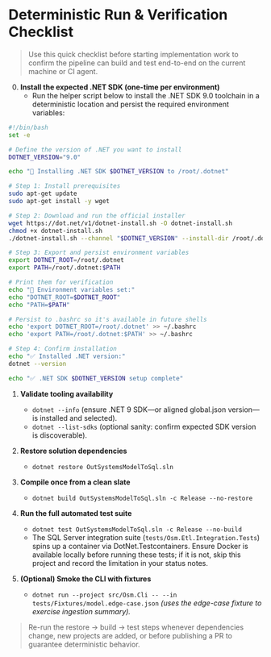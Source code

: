 # Deterministic Run & Verification Checklist

> Use this quick checklist before starting implementation work to confirm the pipeline can build and test end-to-end on the current machine or CI agent.

0. **Install the expected .NET SDK (one-time per environment)**
   - Run the helper script below to install the .NET SDK 9.0 toolchain in a deterministic location and persist the required environment variables:

```bash
#!/bin/bash
set -e

# Define the version of .NET you want to install
DOTNET_VERSION="9.0"

echo "🚧 Installing .NET SDK $DOTNET_VERSION to /root/.dotnet"

# Step 1: Install prerequisites
sudo apt-get update
sudo apt-get install -y wget

# Step 2: Download and run the official installer
wget https://dot.net/v1/dotnet-install.sh -O dotnet-install.sh
chmod +x dotnet-install.sh
./dotnet-install.sh --channel "$DOTNET_VERSION" --install-dir /root/.dotnet

# Step 3: Export and persist environment variables
export DOTNET_ROOT=/root/.dotnet
export PATH=/root/.dotnet:$PATH

# Print them for verification
echo "📌 Environment variables set:"
echo "DOTNET_ROOT=$DOTNET_ROOT"
echo "PATH=$PATH"

# Persist to .bashrc so it's available in future shells
echo 'export DOTNET_ROOT=/root/.dotnet' >> ~/.bashrc
echo 'export PATH=/root/.dotnet:$PATH' >> ~/.bashrc

# Step 4: Confirm installation
echo "✅ Installed .NET version:"
dotnet --version

echo "✅ .NET SDK $DOTNET_VERSION setup complete"
```

1. **Validate tooling availability**
   - `dotnet --info` (ensure .NET 9 SDK—or aligned global.json version—is installed and selected).
   - `dotnet --list-sdks` (optional sanity: confirm expected SDK version is discoverable).

2. **Restore solution dependencies**
   - `dotnet restore OutSystemsModelToSql.sln`

3. **Compile once from a clean slate**
   - `dotnet build OutSystemsModelToSql.sln -c Release --no-restore`

4. **Run the full automated test suite**
   - `dotnet test OutSystemsModelToSql.sln -c Release --no-build`
   - The SQL Server integration suite (`tests/Osm.Etl.Integration.Tests`) spins up a container via DotNet.Testcontainers. Ensure Docker is available locally before running these tests; if it is not, skip this project and record the limitation in your status notes.

5. **(Optional) Smoke the CLI with fixtures**
   - `dotnet run --project src/Osm.Cli -- --in tests/Fixtures/model.edge-case.json` *(uses the edge-case fixture to exercise ingestion summary).* 

> Re-run the restore → build → test steps whenever dependencies change, new projects are added, or before publishing a PR to guarantee deterministic behavior.
